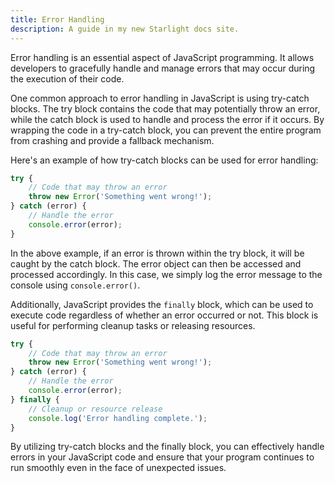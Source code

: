 ```yaml
---
title: Error Handling
description: A guide in my new Starlight docs site.
---
```

Error handling is an essential aspect of JavaScript programming. It allows developers to gracefully handle and manage errors that may occur during the execution of their code.

One common approach to error handling in JavaScript is using try-catch blocks. The try block contains the code that may potentially throw an error, while the catch block is used to handle and process the error if it occurs. By wrapping the code in a try-catch block, you can prevent the entire program from crashing and provide a fallback mechanism.

Here's an example of how try-catch blocks can be used for error handling:

```javascript
try {
    // Code that may throw an error
    throw new Error('Something went wrong!');
} catch (error) {
    // Handle the error
    console.error(error);
}
```

In the above example, if an error is thrown within the try block, it will be caught by the catch block. The error object can then be accessed and processed accordingly. In this case, we simply log the error message to the console using `console.error()`.

Additionally, JavaScript provides the `finally` block, which can be used to execute code regardless of whether an error occurred or not. This block is useful for performing cleanup tasks or releasing resources.

```javascript
try {
    // Code that may throw an error
    throw new Error('Something went wrong!');
} catch (error) {
    // Handle the error
    console.error(error);
} finally {
    // Cleanup or resource release
    console.log('Error handling complete.');
}
```

By utilizing try-catch blocks and the finally block, you can effectively handle errors in your JavaScript code and ensure that your program continues to run smoothly even in the face of unexpected issues.
